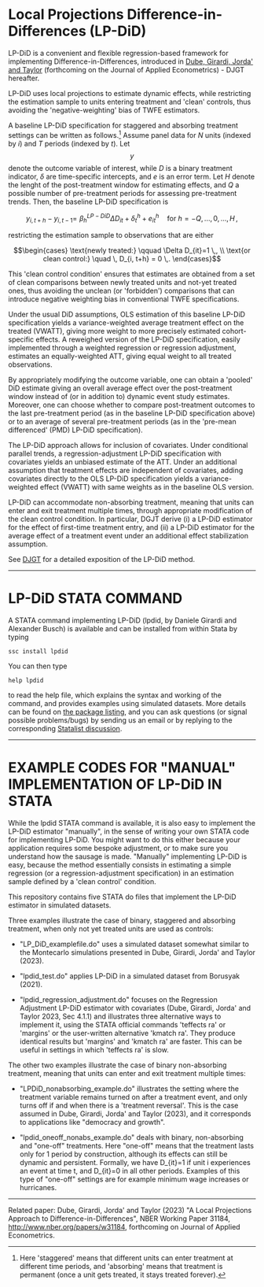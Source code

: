 # Local Projections Difference-in-Differences (LP-DiD)

LP-DiD is a convenient and flexible regression-based framework for implementing Difference-in-Differences, introduced in <a href="https://www.nber.org/papers/w31184" target="_blank" rel="noopener noreferrer">Dube, Girardi, Jorda' and Taylor</a> (forthcoming on the Journal of Applied Econometrics) - DJGT hereafter.

LP-DiD uses local projections to estimate dynamic effects, while restricting the estimation sample to units entering treatment and 'clean' controls, thus avoiding the 'negative-weighting' bias of TWFE estimators. 

A baseline LP-DiD specification for staggered and absorbing treatment settings can be written as follows.[^1] Assume panel data for $N$ units (indexed by $i$) and $T$ periods (indexed by $t$). Let $$y$$ denote the outcome variable of interest, while $D$ is a binary treatment indicator, $\delta$ are time-specific intercepts, and $e$ is an error term. Let $H$ denote the lenght of the post-treatment window for estimating effects, and $Q$ a possible number of pre-treatment periods for assessing pre-treatment trends. Then, the baseline LP-DiD specification is

```math
y_{i,t+h} - y_{i,t-1} 
 = \,\,\beta^{LP-DiD}_h \Delta D_{it} + \delta^h_t + e^h_{it} \quad \text{for } h = -Q, ..., 0, ..., H\,,
```

restricting the estimation sample to observations that are either
```math
\begin{cases}
\text{newly treated:} \qquad \Delta D_{it}=1 \,, \\
\text{or clean control:} \quad \, D_{i, t+h} = 0 \,.

\end{cases}
```

This 'clean control condition' ensures that estimates are obtained from a set of clean comparisons between newly treated units and not-yet treated ones, thus avoiding the unclean (or 'forbidden') comparisons that can introduce negative weighting bias in conventional TWFE specifications.

Under the usual DiD assumptions, OLS estimation of this baseline LP-DiD specification yields a variance-weighted average treatment effect on the treated (VWATT), giving more weight to more precisely estimated cohort-specific effects. A reweighed version of the LP-DiD specification, easily implemented through a weighted regression or regression adjustment, estimates an equally-weighted ATT, giving equal weight to all treated observations.  

By appropriately modifying the outcome variable, one can obtain a 'pooled' DiD estimate giving an overall average effect over the post-treatment window instead of (or in addition to) dynamic event study estimates. Moreover, one can choose whether to compare post-treatment outcomes to the last pre-treatment period (as in the baseline LP-DiD specification above) or to an average of several pre-treatment periods (as in the 'pre-mean differenced' (PMD) LP-DiD specification).

The LP-DiD approach allows for inclusion of covariates. Under conditional parallel trends, a regression-adjustment LP-DiD specification with covariates yields an unbiased estimate of the ATT. Under an additional assumption that treatment effects are independent of covariates, adding covariates directly to the OLS LP-DiD specification yields a variance-weighted effect (VWATT) with same weights as in the baseline OLS version.

LP-DiD can accommodate non-absorbing treatment, meaning that units can enter and exit treatment multiple times, through appropriate modification of the clean control condition. In particular, DGJT derive (i) a LP-DiD estimator for the effect of first-time treatment entry, and (ii) a LP-DiD estimator for the average effect of a treatment event under an additional effect stabilization assumption.

See <a href="https://www.nber.org/papers/w31184" target="_blank" rel="noopener noreferrer">DJGT</a> for a detailed exposition of the LP-DiD method.

[^1]: Here 'staggered' means that different units can enter treatment at different time periods, and 'absorbing' means that treatment is permanent (once a unit gets treated, it stays treated forever).

***

# LP-DiD STATA COMMAND

A STATA command implementing LP-DiD (lpdid, by Daniele Girardi and Alexander Busch) is available and can be installed from within Stata by typing 
```
ssc install lpdid 
```
You can then type 
```
help lpdid 
```
to read the help file, which explains the syntax and working of the command, and provides examples using simulated datasets. More details can be found on <a href="https://econpapers.repec.org/software/bocbocode/S459273.htm" target="_blank" rel="noopener noreferrer">the package listing</a>, and you can ask questions (or signal possible problems/bugs) by sending us an email or by replying to the corresponding <a href="https://www.statalist.org/forums/forum/general-stata-discussion/general/1736005-lpdid-new-module-implementing-local-projections-difference-in-differences" target="_blank" rel="noopener noreferrer">Statalist discussion</a>.

***

# EXAMPLE CODES FOR "MANUAL" IMPLEMENTATION OF LP-DiD IN STATA

While the lpdid STATA command is available, it is also easy to implement the LP-DiD estimator "manually", in the sense of writing your own STATA code for implementing LP-DiD. You might want to do this either because your application requires some bespoke adjustment, or to make sure you understand how the sausage is made. "Manually" implementing LP-DiD is easy, because the method essentially consists in estimating a simple regression (or a regression-adjustment specification) in an estimation sample defined by a 'clean control' condition.

This repository contains five STATA do files that implement the LP-DiD estimator in simulated datasets. 

Three examples illustrate the case of binary, staggered and absorbing treatment, when only not yet treated units are used as controls:

- "LP_DiD_examplefile.do" uses a simulated dataset somewhat similar to the Montecarlo simulations presented in Dube, Girardi, Jorda' and Taylor (2023). 

- "lpdid_test.do" applies LP-DiD in a simulated dataset from Borusyak (2021).

- "lpdid_regression_adjustment.do" focuses on the Regression Adjustment LP-DiD estimator with covariates (Dube, Girardi, Jorda' and Taylor 2023, Sec 4.1.1) and illustrates three alternative ways to implement it, using the STATA official commands 'teffects ra' or 'margins' or the user-written alternative 'kmatch ra'. They produce identical results but 'margins' and 'kmatch ra' are faster. This can be useful in settings in which 'teffects ra' is slow.

The other two examples illustrate the case of binary non-absorbing treatment, meaning that units can enter and exit treatment multiple times:

- "LPDiD_nonabsorbing_example.do" illustrates the setting where the treatment variable remains turned on after a treatment event, and only turns off if and when there is a 'treatment reversal'. This is the case assumed in Dube, Girardi, Jorda' and Taylor (2023), and it corresponds to applications like "democracy and growth".

- "lpdid_oneoff_nonabs_example.do" deals with binary, non-absorbing and "one-off" treatments. Here "one-off" means that the treatment lasts only for 1 period by construction, although its effects can still be dynamic and persistent. Formally, we have D_{it}=1 if unit i experiences an event at time t, and D_{it}=0 in all other periods. Examples of this type of "one-off" settings are for example minimum wage increases or hurricanes.

***

Related paper: 
Dube, Girardi, Jorda' and Taylor (2023) "A Local Projections Approach to Difference-in-Differences", NBER Working Paper 31184, http://www.nber.org/papers/w31184, forthcoming on Journal of Applied Econometrics.

